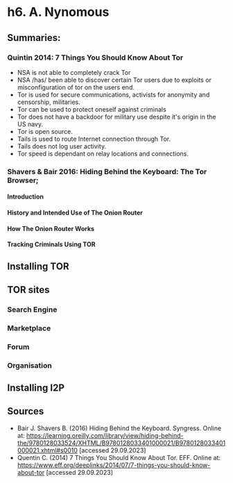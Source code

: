 # h6. A. Nynomous

## Summaries:

### Quintin 2014: 7 Things You Should Know About Tor

* NSA is not able to completely crack Tor
* NSA /has/ been able to discover certain Tor users due to exploits or misconfiguration of tor on the users end.
* Tor is used for secure communications, activists for anonymity and censorship, militaries.
* Tor can be used to protect oneself against criminals
* Tor does not have a backdoor for military use despite it's origin in the US navy.
* Tor is open source.
* Tails is used to route Internet connection through Tor.
* Tails does not log user activity.
* Tor speed is dependant on relay locations and connections.

### Shavers & Bair 2016: Hiding Behind the Keyboard: The Tor Browser;

#### Introduction

#### History and Intended Use of The Onion Router

#### How The Onion Router Works

#### Tracking Criminals Using TOR

## Installing TOR

## TOR sites

### Search Engine

### Marketplace

### Forum

### Organisation

## Installing I2P

## Sources

* Bair J. Shavers B. (2016) Hiding Behind the Keyboard. Syngress. Online at: https://learning.oreilly.com/library/view/hiding-behind-the/9780128033524/XHTML/B9780128033401000021/B9780128033401000021.xhtml#s0010 [accessed 29.09.2023]
* Quentin C. (2014) 7 Things You Should Know About Tor. EFF. Online at: https://www.eff.org/deeplinks/2014/07/7-things-you-should-know-about-tor [accessed 29.09.2023]

